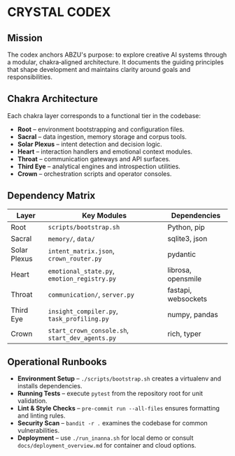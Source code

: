 # CRYSTAL CODEX

## Mission
The codex anchors ABZU's purpose: to explore creative AI systems through a modular, chakra‑aligned architecture. It documents the guiding principles that shape development and maintains clarity around goals and responsibilities.

## Chakra Architecture
Each chakra layer corresponds to a functional tier in the codebase:

- **Root** – environment bootstrapping and configuration files.
- **Sacral** – data ingestion, memory storage and corpus tools.
- **Solar Plexus** – intent detection and decision logic.
- **Heart** – interaction handlers and emotional context modules.
- **Throat** – communication gateways and API surfaces.
- **Third Eye** – analytical engines and introspection utilities.
- **Crown** – orchestration scripts and operator consoles.

## Dependency Matrix
| Layer | Key Modules | Dependencies |
| --- | --- | --- |
| Root | `scripts/bootstrap.sh` | Python, pip |
| Sacral | `memory/`, `data/` | sqlite3, json |
| Solar Plexus | `intent_matrix.json`, `crown_router.py` | pydantic |
| Heart | `emotional_state.py`, `emotion_registry.py` | librosa, opensmile |
| Throat | `communication/`, `server.py` | fastapi, websockets |
| Third Eye | `insight_compiler.py`, `task_profiling.py` | numpy, pandas |
| Crown | `start_crown_console.sh`, `start_dev_agents.py` | rich, typer |

## Operational Runbooks
- **Environment Setup** – `./scripts/bootstrap.sh` creates a virtualenv and installs dependencies.
- **Running Tests** – execute `pytest` from the repository root for unit validation.
- **Lint & Style Checks** – `pre-commit run --all-files` ensures formatting and linting rules.
- **Security Scan** – `bandit -r .` examines the codebase for common vulnerabilities.
- **Deployment** – use `./run_inanna.sh` for local demo or consult `docs/deployment_overview.md` for container and cloud options.
